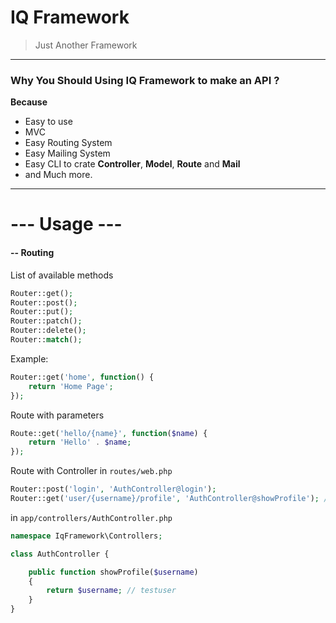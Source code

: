 # IQ Framework
>Just Another Framework
--- 

### Why You Should Using **IQ Framework** to make an API ?
 **Because**
 - Easy to use 
 - MVC 
 - Easy Routing System
 - Easy Mailing System
 - Easy CLI to crate **Controller**, **Model**, **Route** and **Mail**
 - and Much more.
---

# --- **Usage** ---

#### -- Routing
List of available methods
```php
Router::get();
Router::post();
Router::put();
Router::patch();
Router::delete();
Router::match();
```

Example: 
```php
Router::get('home', function() {
    return 'Home Page';
});
```

Route with parameters
```php
Route::get('hello/{name}', function($name) {
    return 'Hello' . $name;
});
```

Route with Controller
in `routes/web.php`
```php
Router::post('login', 'AuthController@login');
Router::get('user/{username}/profile', 'AuthController@showProfile'); // http://fake.com/user/testuser/profile
```
in `app/controllers/AuthController.php`
```php
namespace IqFramework\Controllers;

class AuthController {

	public function showProfile($username)
	{
		return $username; // testuser
	}
}
```

